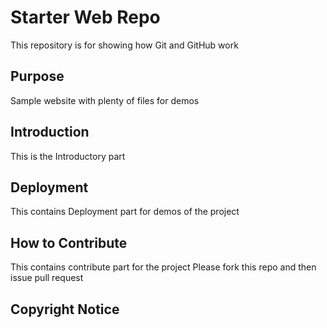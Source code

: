 # Starter Web Repo

This repository is for showing how Git and GitHub work

## Purpose

Sample website with plenty of files for demos

## Introduction

This is the Introductory part

## Deployment

This contains Deployment part for demos of the project

## How to Contribute

This contains contribute part for the project
Please fork this repo and then issue pull request 

## Copyright Notice